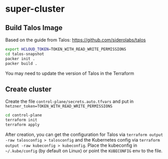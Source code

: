 # super-cluster

## Build Talos Image

Based on the guide from Talos: https://github.com/siderolabs/talos

```bash
export HCLOUD_TOKEN=TOKEN_WITH_READ_WRITE_PERMISSIONS
cd talos-snapshot
packer init .
packer build .
```

You may need to update the version of Talos in the Terraform

## Create cluster

Create the file `control-plane/secrets.auto.tfvars` and put in `hetzner_token=TOKEN_WITH_READ_WRITE_PERMISSIONS`

```bash
cd control-plane
terraform init
terraform apply
```

After creation, you can get the configuration for Talos via `terraform output -raw talosconfig > talosconfig` and the Kubernetes config via `terraform output -raw kubeconfig > kubeconfig`. Place the kubeconfig in `~/.kube/config` (by default on Linux) or point the `KUBECONFIG` env to the file.

